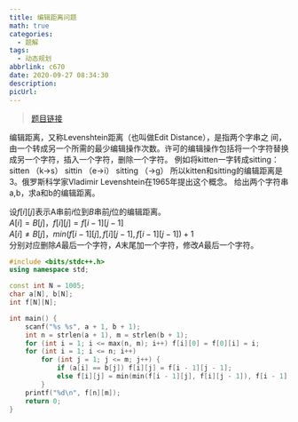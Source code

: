 ```yaml
---
title: 编辑距离问题
math: true
categories:
  - 题解
tags:
  - 动态规划
abbrlink: c670
date: 2020-09-27 08:34:30
description:
picUrl:
---
```



>[题目链接](http://www.51nod.com/Challenge/Problem.html#problemId=1183)  

编辑距离，又称Levenshtein距离（也叫做Edit Distance），是指两个字串之
间，由一个转成另一个所需的最少编辑操作次数。许可的编辑操作包括将一个字符替换成另一个字符，插入一个字符，删除一个字符。
例如将kitten一字转成sitting：
sitten （k->s）
sittin （e->i）
sitting （->g）
所以kitten和sitting的编辑距离是3。俄罗斯科学家Vladimir Levenshtein在1965年提出这个概念。
给出两个字符串a,b，求a和b的编辑距离。   

设$f[i][j]$表示A串前$i$位到$B$串前$j$位的编辑距离。  
$A[i]=B[j]$，$f[i][j]=f[i-1][j-1]$  
$A[i]\neq B[j]$，$min(f[i-1][j],f[i][j-1],f[i-1][j-1])+1$  
分别对应删除$A$最后一个字符，$A$末尾加一个字符，修改$A$最后一个字符。  

```cpp
#include <bits/stdc++.h>
using namespace std;

const int N = 1005;
char a[N], b[N];
int f[N][N];

int main() {
    scanf("%s %s", a + 1, b + 1);
	int n = strlen(a + 1), m = strlen(b + 1);
	for (int i = 1; i <= max(n, m); i++) f[i][0] = f[0][i] = i;
	for (int i = 1; i <= n; i++)
		for (int j = 1; j <= m; j++) {
            if (a[i] == b[j]) f[i][j] = f[i - 1][j - 1];
			else f[i][j] = min(min(f[i - 1][j], f[i][j - 1]), f[i - 1][j - 1]) + 1;
		}
	printf("%d\n", f[n][m]);
	return 0;
}
```